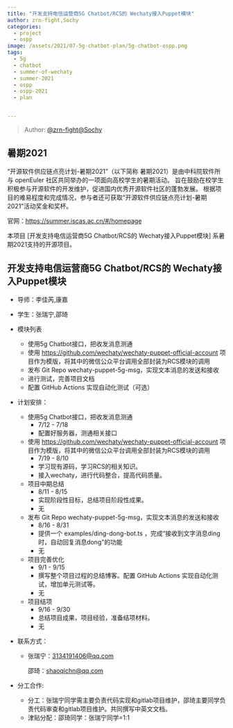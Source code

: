 ```yaml
---
title: "开发支持电信运营商5G Chatbot/RCS的 Wechaty接入Puppet模块"
author: zrn-fight,Sochy
categories:
  - project
  - ospp
image: /assets/2021/07-5g-chatbot-plan/5g-chatbot-ospp.png
tags:
  - 5g
  - chatbot
  - summer-of-wechaty
  - summer-2021
  - ospp
  - ospp-2021
  - plan


---
```


> Author: [@zrn-fight](https://github.com/zrn-fight)[@Sochy](https://github.com/sqcn)

## 暑期2021

“开源软件供应链点亮计划-暑期2021”（以下简称 暑期2021）是由中科院软件所与 openEuler 社区共同举办的一项面向高校学生的暑期活动。 旨在鼓励在校学生积极参与开源软件的开发维护，促进国内优秀开源软件社区的蓬勃发展。 根据项目的难易程度和完成情况，参与者还可获取“开源软件供应链点亮计划-暑期2021”活动奖金和奖杯。

官网：<https://summer.iscas.ac.cn/#/homepage>

本项目 [开发支持电信运营商5G Chatbot/RCS的 Wechaty接入Puppet模块] 系暑期2021支持的开源项目。

## 开发支持电信运营商5G Chatbot/RCS的 Wechaty接入Puppet模块

- 导师：李佳芮,康嘉

- 学生：张瑞宁,邵琦

- 模块列表 

  - 使用5g Chatbot接口，把收发消息测通 
  - 使用 https://github.com/wechaty/wechaty-puppet-official-account 项目作为模版，将其中的微信公众平台调用全部封装为RCS模块的调用 
  - 发布 Git Repo wechaty-puppet-5g-msg，实现文本消息的发送和接收 
  - 进行测试，完善项目文档
  - 配置 GitHub Actions 实现自动化测试（可选）

- 计划安排：

  - 使用5g Chatbot接口，把收发消息测通 
    - 7/12 - 7/18 
    - 配置好服务器，测通相关接口 
  - 使用 https://github.com/wechaty/wechaty-puppet-official-account 项目作为模版，将其中的微信公众平台调用全部封装为RCS模块的调用 
    - 7/19 - 8/10
    - 学习现有源码，学习RCS的相关知识。
    - 接入wechaty，进行代码整合，提高代码质量。
  - 项目中期总结
    - 8/11 - 8/15
    - 实现阶段性目标，总结项目阶段性成果。
    - 无
  - 发布 Git Repo wechaty-puppet-5g-msg，实现文本消息的发送和接收
    - 8/16 - 8/31
    - 提供一个 examples/ding-dong-bot.ts ，完成“接收到文字消息ding时，自动回复消息dong"的功能
    - 无
  - 项目完善优化
    - 9/1 - 9/15
    - 撰写整个项目过程的总结博客。配置 GitHub Actions 实现自动化测试，增加单元测试等。
    - 无
  - 项目结项
    - 9/16 - 9/30
    - 总结项目成果，项目经验，准备结项材料。
    - 无

- 联系方式：

  - 张瑞宁：3134191406@qq.com

    邵琦：shaoqichn@qq.com

- 分工合作:

  - 分工：张瑞宁同学需主要负责代码实现和gitlab项目维护，邵琦主要同学负责代码审查和gitlab项目维护。共同撰写中英文文档。
  - 津贴分配：邵琦同学：张瑞宁同学=1:1